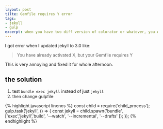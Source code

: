 ```yaml
---
layout: post
tilte: Gemfile requires Y error
tags:
- jekyll
- gulp
excerpt: when you have two diff version of colorator or whatever, you will get error, here is a solution.
---
```


I got error when I updated jekyll to 3.0 like: 

> You have already activated X, but your Gemfile requires Y 

This is very annoying and fixed it for whole afternoon.

## the solution
1. test `bundle exec jekyll` instead of just `jekyll` 
2. then change gulpfile 

{% highlight javascript linenos %}
  const child = require('child_process');
  gulp.task('jekyll', () => {
    const jekyll = child.spawn('bundle', ['exec','jekyll','build',
      '--watch',
      '--incremental',
      '--drafts'
    ]);
  });
{% endhighlight %}
